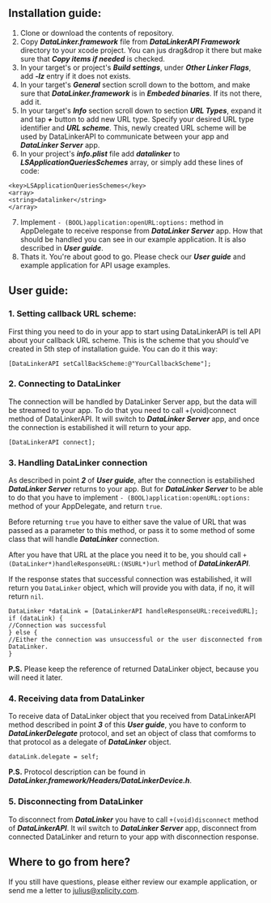 ## Installation guide:

1. Clone or download the contents of repository.
2. Copy _**DataLinker.framework**_ file from _**DataLinkerAPI Framework**_ directory to your xcode project. You can jus drag&drop it there but make sure that _**Copy items if needed**_ is checked.
3. In your target's or project's _**Build settings**_, under _**Other Linker Flags**_, add _**-lz**_ entry if it does not exists.
4. In your target's _**General**_ section scroll down to the bottom, and make sure that _**DataLinker.framework**_ is in _**Embeded binaries**_. If its not there, add it.
5. In your target's _**Info**_ section scroll down to section _**URL Types**_, expand it and tap _**+**_ button to add new URL type. Specify your desired URL type identifier and _**URL scheme**_. This, newly created URL scheme will be used by DataLinkerAPI to communicate between your app and _**DataLinker Server**_ app.
6. In your project's _**info.plist**_ file add _**datalinker**_ to _**LSApplicationQueriesSchemes**_ array, or simply add these lines of code:
```
<key>LSApplicationQueriesSchemes</key>
<array>
<string>datalinker</string>
</array>
```

7. Implement `- (BOOL)application:openURL:options:` method in AppDelegate to receive response from _**DataLinker Server**_ app. How that should be handled you can see in our example application. It is also described in _**User guide**_.
8. Thats it. You're about good to go. Please check our _**User guide**_ and example application for API usage examples.




## User guide:

### 1. Setting callback URL scheme:
First thing you need to do in your app to start using DataLinkerAPI is tell API about your callback URL scheme. This is the scheme that you should've created in 5th step of installation guide. You can do it this way:
```
[DataLinkerAPI setCallBackScheme:@"YourCallbackScheme"];
```

### 2. Connecting to DataLinker
The connection will be handled by DataLinker Server app, but the data will be streamed to your app. To do that you need to call +(void)connect method of DataLinkerAPI. It will switch to _**DataLinker Server**_ app, and once the connection is estabilished it will return to your app.
```
[DataLinkerAPI connect];
```

### 3. Handling DataLinker connection
As described in point _**2**_ of _**User guide**_, after the connection is estabilished _**DataLinker Server**_ returns to your app. But for _**DataLinker Server**_ to be able to do that you have to implement `- (BOOL)application:openURL:options:` method of your AppDelegate, and return `true`. 

Before returning `true` you have to either save the value of URL that was passed as a parameter to this method, or pass it to some method of some class that will handle _**DataLinker**_ connection. 

After you have that URL at the place you need it to be, you should call `+(DataLinker*)handleResponseURL:(NSURL*)url` method of _**DataLinkerAPI**_. 

If the response states that successful connection was estabilished, it will return you `DataLinker` object, which will provide you with data, if no, it will return `nil`.

```
DataLinker *dataLink = [DataLinkerAPI handleResponseURL:receivedURL];
if (dataLink) {
//Connection was successful
} else {
//Either the connection was unsuccessful or the user disconnected from DataLinker.
}
```
**P.S.** Please keep the reference of returned DataLinker object, because you will need it later.

### 4. Receiving data from DataLinker
To receive data of DataLinker object that you received from DataLinkerAPI method described in point _**3**_ of this _**User guide**_, you have to conform to _**DataLinkerDelegate**_ protocol, and set an object of class that comforms to that protocol as a delegate of _**DataLinker**_ object.
```
dataLink.delegate = self;
```
**P.S.** Protocol description can be found in _**DataLinker.framework/Headers/DataLinkerDevice.h**_.

### 5. Disconnecting from DataLinker
To disconnect from _**DataLinker**_ you have to call `+(void)disconnect` method of _**DataLinkerAPI**_. It wil switch to _**DataLinker Server**_ app, disconnect from connected DataLinker and return to your app with disconnection response.


## Where to go from here?
If you still have questions, please either review our example application, or send me a letter to julius@xplicity.com.
